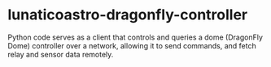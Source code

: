 # lunaticoastro-dragonfly-controller
Python code serves as a client that controls and queries a dome (DragonFly Dome) controller over a network, allowing it to send commands, and fetch relay and sensor data remotely.
